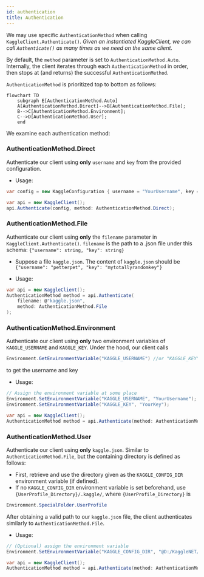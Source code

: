 ```yaml
---
id: authentication
title: Authentication
---
```


We may use specific `AuthenticationMethod` when calling `KaggleClient.Authenticate()`. *Given an instantiated KaggleClient, we can call `Authenticate()` as many times as we need on the same client.*

By default, the `method` parameter is set to `AuthenticationMethod.Auto`. Internally, the client iterates through each `AuthenticationMethod` in order, then stops at (and returns) the successful `AuthenticationMethod`.

`AuthenticationMethod` is prioritized top to bottom as follows:

```mermaid
flowchart TD
    subgraph E[AuthenticationMethod.Auto]
    A[AuthenticationMethod.Direct]-->B[AuthenticationMethod.File];
    B-->C[AuthenticationMethod.Environment];
    C-->D[AuthenticationMethod.User];
    end
```

We examine each authentication method:


### AuthenticationMethod.Direct

Authenticate our client using **only** `username` and `key` from the provided configuration.

* Usage:

```csharp
var config = new KaggleConfiguration { username = "YourUsername", key = "YourKey" };

var api = new KaggleClient();
api.Authenticate(config, method: AuthenticationMethod.Direct);
```

### AuthenticationMethod.File

Authenticate our client using **only** the `filename` parameter in `KaggleClient.Authenticate()`. `filename` is the path to a .json file under this schema: `{"username": string, "key": string}`

* Suppose a file `kaggle.json`. The content of `kaggle.json` should be `{"username": "petterpet", "key": "mytotallyrandomkey"}`

* Usage:

```csharp
var api = new KaggleClient();
AuthenticationMethod method = api.Authenticate(
    filename: @"kaggle.json",
    method: AuthenticationMethod.File
);
```
### AuthenticationMethod.Environment

Authenticate our client using **only** two environment variables of `KAGGLE_USERNAME` and `KAGGLE_KEY`. Under the hood, our client calls 
```csharp
Environment.GetEnvironmentVariable("KAGGLE_USERNAME") //or "KAGGLE_KEY"
```
to get the username and key

* Usage:

```csharp
// Assign the environment variable at some place
Environment.SetEnvironmentVariable("KAGGLE_USERNAME", "YourUsername");
Environment.SetEnvironmentVariable("KAGGLE_KEY", "YourKey");

var api = new KaggleClient();
AuthenticationMethod method = api.Authenticate(method: AuthenticationMethod.Environment);
```
### AuthenticationMethod.User

Authenticate our client using **only** `kaggle.json`. Similar to `AuthenticationMethod.File`, but the containing directory is defined as follows:
* First, retrieve and use the directory given as the `KAGGLE_CONFIG_DIR` environment variable (if defined).
* If no `KAGGLE_CONFIG_DIR` environment variable is set beforehand, use `{UserProfile_Directory}/.kaggle/`, where `{UserProfile_Directory}` is
```csharp
Environment.SpecialFolder.UserProfile
```

After obtaining a valid path to our `kaggle.json` file, the client authenticates similarly to `AuthenticationMethod.File`.

* Usage:

```csharp
// (Optional) assign the environment variable
Environment.SetEnvironmentVariable("KAGGLE_CONFIG_DIR", "@D:/KaggleNET/");

var api = new KaggleClient();
AuthenticationMethod method = api.Authenticate(method: AuthenticationMethod.User);
```